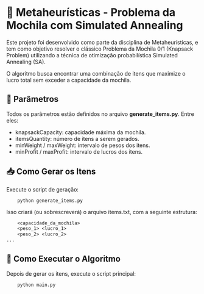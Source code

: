 # 🧊 Metaheurísticas - Problema da Mochila com Simulated Annealing

Este projeto foi desenvolvido como parte da disciplina de Metaheurísticas, e tem como objetivo resolver o clássico Problema da Mochila 0/1 (Knapsack Problem) utilizando a técnica de otimização probabilística Simulated Annealing (SA).

O algoritmo busca encontrar uma combinação de itens que maximize o lucro total sem exceder a capacidade da mochila.

## 🔧 Parâmetros

Todos os parâmetros estão definidos no arquivo **generate_items.py**. Entre eles:

- knapsackCapacity: capacidade máxima da mochila.
- itemsQuantity: número de itens a serem gerados.
- minWeight / maxWeight: intervalo de pesos dos itens.
- minProfit / maxProfit: intervalo de lucros dos itens.

## 📥 Como Gerar os Itens

Execute o script de geração:

~~~terminal
    python generate_items.py
~~~

Isso criará (ou sobrescreverá) o arquivo items.txt, com a seguinte estrutura:

~~~txt
    <capacidade_da_mochila>
    <peso_1> <lucro_1>
    <peso_2> <lucro_2>
...
~~~

## 🚀 Como Executar o Algoritmo

Depois de gerar os itens, execute o script principal:

~~~terminal
    python main.py
~~~
